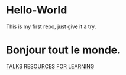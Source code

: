 Hello-World
===========

This is my first repo, just give it a try.

<h1>Bonjour tout le monde.</h1>

<a href="https://github.com/EtienneChuang/Hello-World/blob/master/TALKS.md">TALKS</a>
<a href="https://github.com/EtienneChuang/Hello-World/blob/master/RESOURCES.md">RESOURCES FOR LEARNING</a>
